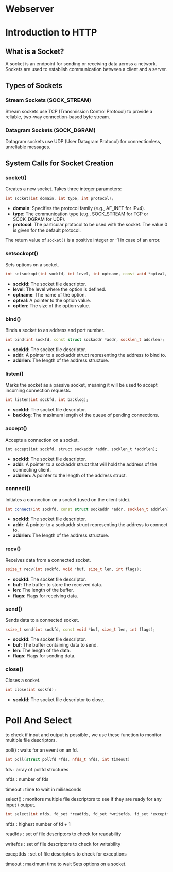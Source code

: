 # Webserver

Introduction to HTTP
====================

What is a Socket?
-----------------

A socket is an endpoint for sending or receiving data across a network. Sockets are used to establish communication between a client and a server.

Types of Sockets
----------------

### Stream Sockets (SOCK_STREAM)

Stream sockets use TCP (Transmission Control Protocol) to provide a reliable, two-way connection-based byte stream.

### Datagram Sockets (SOCK_DGRAM)

Datagram sockets use UDP (User Datagram Protocol) for connectionless, unreliable messages.

System Calls for Socket Creation
--------------------------------

### socket()

Creates a new socket. Takes three integer parameters:

```cpp
int socket(int domain, int type, int protocol);

```

-   **domain**: Specifies the protocol family (e.g., AF_INET for IPv4).
-   **type**: The communication type (e.g., SOCK_STREAM for TCP or SOCK_DGRAM for UDP).
-   **protocol**: The particular protocol to be used with the socket. The value 0 is given for the default protocol.

The return value of `socket()` is a positive integer or -1 in case of an error.

### setsockopt()

Sets options on a socket.



```cpp
int setsockopt(int sockfd, int level, int optname, const void *optval, socklen_t optlen);
```

-   **sockfd**: The socket file descriptor.
-   **level**: The level where the option is defined.
-   **optname**: The name of the option.
-   **optval**: A pointer to the option value.
-   **optlen**: The size of the option value.

### bind()

Binds a socket to an address and port number.


```cpp
int bind(int sockfd, const struct sockaddr *addr, socklen_t addrlen);
```

-   **sockfd**: The socket file descriptor.
-   **addr**: A pointer to a sockaddr struct representing the address to bind to.
-   **addrlen**: The length of the address structure.

### listen()

Marks the socket as a passive socket, meaning it will be used to accept incoming connection requests.



```cpp
int listen(int sockfd, int backlog);
```

-   **sockfd**: The socket file descriptor.
-   **backlog**: The maximum length of the queue of pending connections.

### accept()

Accepts a connection on a socket.


`int accept(int sockfd, struct sockaddr *addr, socklen_t *addrlen);`

-   **sockfd**: The socket file descriptor.
-   **addr**: A pointer to a sockaddr struct that will hold the address of the connecting client.
-   **addrlen**: A pointer to the length of the address struct.

### connect()

Initiates a connection on a socket (used on the client side).




```cpp
int connect(int sockfd, const struct sockaddr *addr, socklen_t addrlen);
```

-   **sockfd**: The socket file descriptor.
-   **addr**: A pointer to a sockaddr struct representing the address to connect to.
-   **addrlen**: The length of the address structure.

### recv()

Receives data from a connected socket.


```cpp
ssize_t recv(int sockfd, void *buf, size_t len, int flags);
```

-   **sockfd**: The socket file descriptor.
-   **buf**: The buffer to store the received data.
-   **len**: The length of the buffer.
-   **flags**: Flags for receiving data.

### send()

Sends data to a connected socket.


```cpp
ssize_t send(int sockfd, const void *buf, size_t len, int flags);
```

-   **sockfd**: The socket file descriptor.
-   **buf**: The buffer containing data to send.
-   **len**: The length of the data.
-   **flags**: Flags for sending data.

### close()

Closes a socket.


```cpp
int close(int sockfd);
```

-   **sockfd**: The socket file descriptor to close.

Poll And Select
===============

to check if input and output is possible , we use these function to monitor multiple file descriptors.

poll() : waits for an event on an fd.

```cpp
int poll(struct pollfd *fds, nfds_t nfds, int timeout)
```

fds : array of pollfd structures

nfds : number of fds

timeout : time to wait in miliseconds

select() : monitors multiple file descriptors to see if they are ready for any Input / output.

```cpp
int select(int nfds, fd_set *readfds, fd_set *writefds, fd_set *exceptfds, struct timeval *timeout)
```

nfds : highest number of fd + 1

readfds : set of file descriptors to check for readability

writefds : set of file descriptors to check for writability

exceptfds : set of file descriptors to check for exceptions

timeout : maximum time to wait
Sets options on a socket.

<!-- # Webserver Project - Task Repartition

## Team Members
- **Yassine** - Server and Response Part
- **Majid** - Request Part
- **Salah** - Configuration File and CGI

---

## Detailed Task Repartition
    
### Yassine - Server and Response Part

**Tasks:**

1. **Create the Server:**
   - Set up the server to listen on multiple ports as specified in the configuration file.
   - Implement non-blocking I/O operations using `poll()`, `select()`, or `epoll()` to manage multiple connections efficiently.
   - Ensure the server can handle multiple clients simultaneously without blocking.

2. **HTTP Response Handling:**
   - Implement the logic to construct and send HTTP responses.
   - Ensure accurate HTTP response status codes (e.g., 200, 404, 500).
   - Develop default error pages for common HTTP error statuses.
   - Handle GET, POST, and DELETE requests as per the requirements.
   - Manage file uploads from clients and save them to the specified directory.
   - Implement functionality to serve static files (HTML, CSS, JS, images, etc.).

3. **Testing and Debugging:**
   - Conduct stress tests to ensure the server remains available under high load.
   - Use tools like NGINX and `telnet` to compare behaviors and validate HTTP responses.

---

### Majid - Request Part

**Tasks:**

1. **HTTP Request Parsing:**
   - Implement parsing of incoming HTTP requests, including the request line, headers, and body.
   - Handle different HTTP methods (GET, POST, DELETE) and ensure they are processed correctly.
   - Implement request validation to ensure proper formatting and completeness.

2. **Client Management:**
   - Manage client connections, including accepting new connections and reading data from clients.
   - Ensure non-blocking reads using `poll()`, `select()`, or `epoll()` before processing requests.

3. **Error Handling:**
   - Implement proper error handling for invalid requests or unsupported methods.
   - Return appropriate error responses to clients for various error conditions.

4. **Testing and Debugging:**
   - Develop tests to ensure correct parsing and handling of different types of requests.
   - Use tools like `curl` and `telnet` to test different scenarios and edge cases.

---

### Salah - Configuration File and CGI

**Tasks:**

1. **Configuration File Parsing:**
   - Design and implement the parsing logic for the configuration file.
   - Allow configuration of server settings such as port, host, server names, default error pages, and client body size limits.
   - Configure routes with rules such as accepted HTTP methods, redirections, directory listings, default files, and CGI execution.

2. **CGI Implementation:**
   - Implement the execution of CGI scripts based on file extensions (e.g., .php).
   - Handle CGI script execution with the proper environment and PATH_INFO.
   - Ensure the server unchunks chunked requests before passing them to the CGI.
   - Implement correct handling of CGI output, marking the end of data with EOF if no content length is specified.

3. **Configuration Management:**
   - Enable the server to dynamically reload or update configurations without downtime.
   - Ensure the server behaves correctly based on the configuration settings provided.

4. **Testing and Debugging:**
   - Develop example configuration files to demonstrate different features and settings.
   - Test CGI execution with scripts written in languages like PHP and Python.
   - Ensure the configuration parser handles invalid configurations gracefully and provides useful error messages.

---

## Collaboration and Integration

### Tasks for Each Member

1. **Regular Meetings:**
   - We will conduct regular team meetings to discuss our progress, address any challenges, and plan our integration steps.

2. **Code Integration:**
   - Once each of you has completed your respective tasks, we will merge our individual components (server, request handling, configuration, and CGI) into a cohesive system. 
   - We will then conduct integration tests to ensure that all parts work together seamlessly.

3. **Documentation:**
   - Ensure your code is thoroughly documented, including comments and README files for each component. 
   - Provide usage instructions and examples for setting up and running the server.

4. **Final Testing and Evaluation:**
   - After integrating all parts, we will perform comprehensive testing of the entire system to ensure it meets all requirements. 
   - Finally, we will prepare the project for submission and peer evaluation, ensuring all files are correctly named and organized in the repository. -->